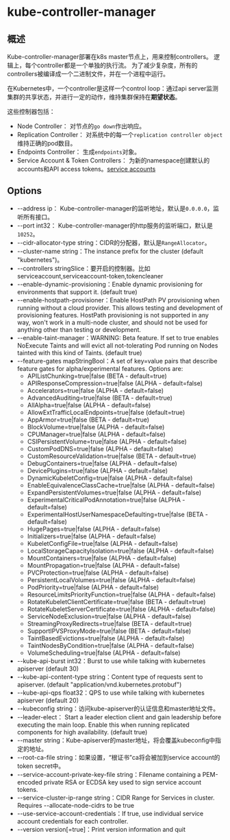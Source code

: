 # kube-controller-manager
## 概述
Kube-controller-manager部署在k8s master节点上，用来控制controllers。
逻辑上，每个controller都是一个单独的执行流。
为了减少复杂度，所有的controllers被编译成一个二进制文件，并在一个进程中运行。

在Kubernetes中，一个controller是这样一个control loop：通过api server监测集群的共享状态，并进行一定的动作，维持集群保持在**期望状态**。

这些控制器包括：
* Node Controller： 对节点的`go down`作出响应。
* Replication Controller： 对系统中的每一个`replication controller object`维持正确的pod数目。
* Endpoints Controller： 生成`endpoints`对象。
* Service Account & Token Controllers： 为新的namespace创建默认的accounts和API access tokens。[service accounts](../serviceaccounts/admin-guide-to-sa.md)

## Options
* --address ip： Kube-controller-manager的监听地址，默认是`0.0.0.0`，监听所有接口。
* --port int32： Kube-controller-manager的http服务的监听端口，默认是`10252`。
* --cidr-allocator-type string：CIDR的分配器，默认是`RangeAllocator`。
* --cluster-name string：The instance prefix for the cluster (default "kubernetes")。
* --controllers stringSlice：要开启的控制器。比如serviceaccount,serviceaccount-token,tokencleaner
* --enable-dynamic-provisioning：Enable dynamic provisioning for environments that support it. (default true)
* --enable-hostpath-provisioner：Enable HostPath PV provisioning when running without a cloud provider. This allows testing and development of provisioning features.  HostPath provisioning is not supported in any way, won't work in a multi-node cluster, and should not be used for anything other than testing or development.
* --enable-taint-manager：WARNING: Beta feature. If set to true enables NoExecute Taints and will evict all not-tolerating Pod running on Nodes tainted with this kind of Taints. (default true)
* --feature-gates mapStringBool：A set of key=value pairs that describe feature gates for alpha/experimental features. 
    Options are:
    * APIListChunking=true|false (BETA - default=true)
    * APIResponseCompression=true|false (ALPHA - default=false)
    * Accelerators=true|false (ALPHA - default=false)
    * AdvancedAuditing=true|false (BETA - default=true)
    * AllAlpha=true|false (ALPHA - default=false)
    * AllowExtTrafficLocalEndpoints=true|false (default=true)
    * AppArmor=true|false (BETA - default=true)
    * BlockVolume=true|false (ALPHA - default=false)
    * CPUManager=true|false (ALPHA - default=false)
    * CSIPersistentVolume=true|false (ALPHA - default=false)
    * CustomPodDNS=true|false (ALPHA - default=false)
    * CustomResourceValidation=true|false (BETA - default=true)
    * DebugContainers=true|false (ALPHA - default=false)
    * DevicePlugins=true|false (ALPHA - default=false)
    * DynamicKubeletConfig=true|false (ALPHA - default=false)
    * EnableEquivalenceClassCache=true|false (ALPHA - default=false)
    * ExpandPersistentVolumes=true|false (ALPHA - default=false)
    * ExperimentalCriticalPodAnnotation=true|false (ALPHA - default=false)
    * ExperimentalHostUserNamespaceDefaulting=true|false (BETA - default=false)
    * HugePages=true|false (ALPHA - default=false)
    * Initializers=true|false (ALPHA - default=false)
    * KubeletConfigFile=true|false (ALPHA - default=false)
    * LocalStorageCapacityIsolation=true|false (ALPHA - default=false)
    * MountContainers=true|false (ALPHA - default=false)
    * MountPropagation=true|false (ALPHA - default=false)
    * PVCProtection=true|false (ALPHA - default=false)
    * PersistentLocalVolumes=true|false (ALPHA - default=false)
    * PodPriority=true|false (ALPHA - default=false)
    * ResourceLimitsPriorityFunction=true|false (ALPHA - default=false)
    * RotateKubeletClientCertificate=true|false (BETA - default=true)
    * RotateKubeletServerCertificate=true|false (ALPHA - default=false)
    * ServiceNodeExclusion=true|false (ALPHA - default=false)
    * StreamingProxyRedirects=true|false (BETA - default=true)
    * SupportIPVSProxyMode=true|false (BETA - default=false)
    * TaintBasedEvictions=true|false (ALPHA - default=false)
    * TaintNodesByCondition=true|false (ALPHA - default=false)
    * VolumeScheduling=true|false (ALPHA - default=false)
* --kube-api-burst int32：Burst to use while talking with kubernetes apiserver (default 30)
* --kube-api-content-type string：Content type of requests sent to apiserver. (default "application/vnd.kubernetes.protobuf")
* --kube-api-qps float32：QPS to use while talking with kubernetes apiserver (default 20)
* --kubeconfig string：访问kube-apiserver的认证信息和master地址文件。
* --leader-elect： Start a leader election client and gain leadership before executing the main loop. Enable this when running replicated components for high availability. (default true)
* --master string：Kube-apiserver的master地址，将会覆盖kubeconfig中指定的地址。
* --root-ca-file string：如果设置，“根证书”ca将会被加到service account的token secret中。
* --service-account-private-key-file string：Filename containing a PEM-encoded private RSA or ECDSA key used to sign service account tokens.
* --service-cluster-ip-range string：CIDR Range for Services in cluster. Requires --allocate-node-cidrs to be true
* --use-service-account-credentials：If true, use individual service account credentials for each controller.
* --version version[=true]：Print version information and quit